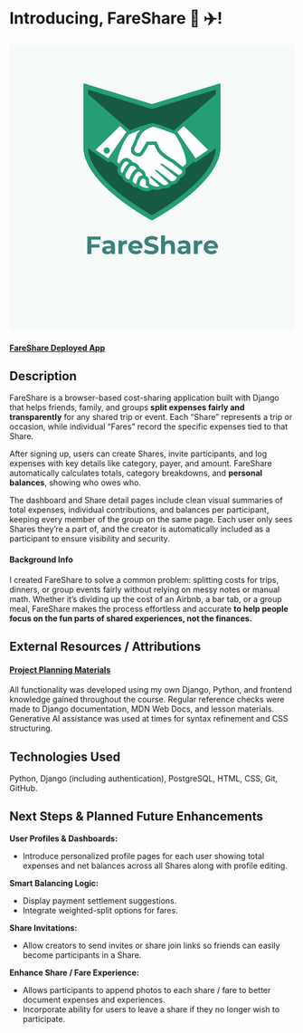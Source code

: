 # Introducing, FareShare 💸 ✈️!

![FareShare Logo](main_app/static/images/Logo.svg)

#### [FareShare Deployed App](https://fareshare-ba0541f3222e.herokuapp.com)  

## Description

FareShare is a browser-based cost-sharing application built with Django that helps friends, family, and groups **split expenses fairly and transparently** for any shared trip or event. Each “Share” represents a trip or occasion, while individual “Fares” record the specific expenses tied to that Share.  

After signing up, users can create Shares, invite participants, and log expenses with key details like category, payer, and amount. FareShare automatically calculates totals, category breakdowns, and **personal balances**, showing who owes who.

The dashboard and Share detail pages include clean visual summaries of total expenses, individual contributions, and balances per participant, keeping every member of the group on the same page. Each user only sees Shares they’re a part of, and the creator is automatically included as a participant to ensure visibility and security.  

#### Background Info

I created FareShare to solve a common problem: splitting costs for trips, dinners, or group events fairly without relying on messy notes or manual math. Whether it’s dividing up the cost of an Airbnb, a bar tab, or a group meal, FareShare makes the process effortless and accurate **to help people focus on the fun parts of shared experiences, not the finances.** 

## External Resources / Attributions

#### [Project Planning Materials](https://trello.com/b/YTyRQ7rB/project-4-fareshare)  

All functionality was developed using my own Django, Python, and frontend knowledge gained throughout the course. Regular reference checks were made to Django documentation, MDN Web Docs, and lesson materials. Generative AI assistance was used at times for syntax refinement and CSS structuring.

## Technologies Used

Python, Django (including authentication), PostgreSQL, HTML, CSS, Git, GitHub.


## Next Steps & Planned Future Enhancements

**User Profiles & Dashboards:**  
- Introduce personalized profile pages for each user showing total expenses and net balances across all Shares along with profile editing.

**Smart Balancing Logic:**  
- Display payment settlement suggestions.  
- Integrate weighted-split options for fares.

**Share Invitations:**  
- Allow creators to send invites or share join links so friends can easily become participants in a Share.  

**Enhance Share / Fare Experience:**  
- Allows participants to append photos to each share / fare to better document expenses and experiences. 
- Incorporate ability for users to leave a share if they no longer wish to participate.
